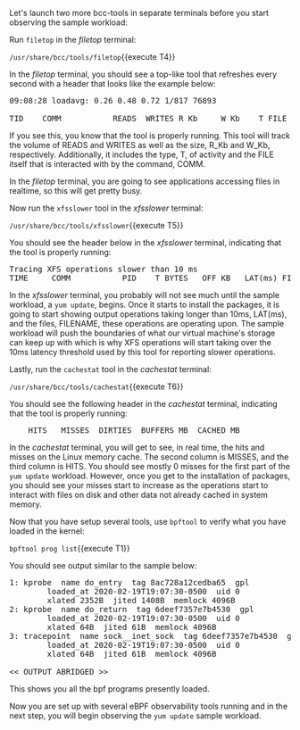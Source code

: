 Let's launch two more bcc-tools in separate terminals before you start observing the sample workload:

Run `filetop` in the *filetop* terminal:

`/usr/share/bcc/tools/filetop`{{execute T4}}

In the *filetop* terminal, you should see a top-like tool that refreshes every second with a header that looks like the example below:

<pre class="file">
09:08:28 loadavg: 0.26 0.48 0.72 1/817 76893

TID    COMM           READS  WRITES R_Kb     W_Kb    T FILE
</pre>

If you see this, you know that the tool is properly running.  This tool will track the volume of READS and WRITES as well as the size, R_Kb and W_Kb, respectively.  Additionally, it includes the type, T, of activity and the FILE itself that is interacted with by the command, COMM.

In the *filetop* terminal, you are going to see applications accessing files in realtime, so this will get pretty busy.

Now run the `xfsslower` tool in the *xfsslower* terminal:

`/usr/share/bcc/tools/xfsslower`{{execute T5}}

You should see the header below in the *xfsslower* terminal, indicating that the tool is properly running:

<pre class="file">
Tracing XFS operations slower than 10 ms
TIME     COMM           PID    T BYTES   OFF_KB   LAT(ms) FILENAME
</pre>

In the *xfsslower* terminal, you probably will not see much until the sample workload, a `yum update`, begins. Once it starts to install the packages, it is going to start showing output operations taking longer than 10ms, LAT(ms), and the files, FILENAME, these operations are operating upon.  The sample workload will push the boundaries of what our virtual machine's storage can keep up with which is why XFS operations will start taking over the 10ms latency threshold used by this tool for reporting slower operations.

Lastly, run the `cachestat` tool in the *cachestat* terminal:

`/usr/share/bcc/tools/cachestat`{{execute T6}}

You should see the following header in the *cachestat* terminal, indicating that the tool is properly running:

<pre class="file">
    HITS   MISSES  DIRTIES  BUFFERS_MB  CACHED_MB
</pre>

In the *cachestat* terminal, you will get to see, in real time, the hits and misses on the Linux memory cache. The second column is MISSES, and the third column is HITS. You should see mostly 0 misses for the first part of the `yum update` workload. However, once you get to the installation of packages, you should see your misses start to increase as the operations start to interact with files on disk and other data not already cached in system memory.

Now that you have setup several tools, use `bpftool` to verify what you have loaded in the kernel:

`bpftool prog list`{{execute T1}}

You should see output similar to the sample below:

<pre class="file">
1: kprobe  name do_entry  tag 8ac728a12cedba65  gpl
        loaded_at 2020-02-19T19:07:30-0500  uid 0
        xlated 2352B  jited 1408B  memlock 4096B
2: kprobe  name do_return  tag 6deef7357e7b4530  gpl
        loaded_at 2020-02-19T19:07:30-0500  uid 0
        xlated 64B  jited 61B  memlock 4096B
3: tracepoint  name sock__inet_sock  tag 6deef7357e7b4530  gpl
        loaded_at 2020-02-19T19:07:30-0500  uid 0
        xlated 64B  jited 61B  memlock 4096B

<< OUTPUT ABRIDGED >>
</pre>

This shows you all the bpf programs presently loaded.

Now you are set up with several eBPF observability tools running and in the next step, you will begin observing the `yum update` sample workload.
